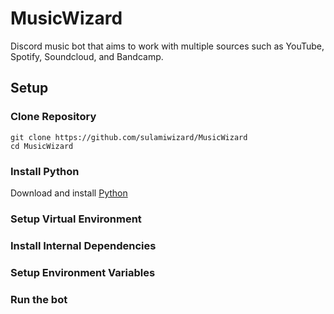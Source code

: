 # MusicWizard
Discord music bot that aims to work with multiple sources such as YouTube, Spotify, Soundcloud, and Bandcamp.

## Setup
### Clone Repository
```console
git clone https://github.com/sulamiwizard/MusicWizard
cd MusicWizard
```
### Install Python
Download and install [Python](https://www.python.org/downloads/)
### Setup Virtual Environment
### Install Internal Dependencies
### Setup Environment Variables
### Run the bot
